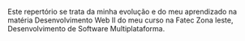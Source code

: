 Este repertório se trata da minha evolução e do meu aprendizado na matéria Desenvolvimento Web II do meu curso na Fatec Zona leste, Desenvolvimento de Software Multiplataforma.
